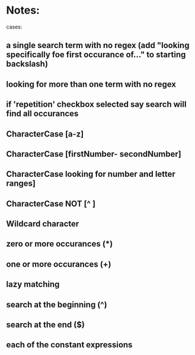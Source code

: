 # Notes:

cases:
## a single search term with no regex  (add "looking specifically foe first occurance of..." to starting backslash)
## looking for more than one term with no regex

## if 'repetition' checkbox selected say search will find all occurances

##  CharacterCase [a-z]
##  CharacterCase [firstNumber- secondNumber]
##  CharacterCase looking for number and letter ranges]
## CharacterCase NOT [^  ]
## Wildcard character
## zero or more occurances (*)
## one or more occurances (+)
## lazy matching
## search at the beginning (^)
## search at the end ($)

## each of the constant expressions